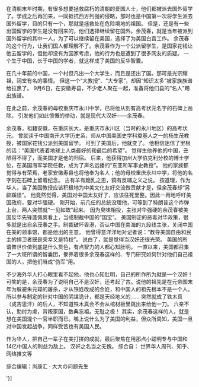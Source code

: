 

在清朝末年时期，有很多想要拯救腐朽的清朝的爱国人士，他们都被派去国外留学了。学成之后再回来，一同抵抗西方列强的侵略，那时也是中国第一次将学生派去国外留学，目的只有一个，那就是拯救处在危险境地的祖国。  但是，还是有一些出国留学的学生是没有回来的，他们选择继续留在国外。余茂春，就是当年被派到国外留学的其中一人，为了可以继续留在美国，选择了为美国白宫工作。  余茂春的这个行为，让我们国人都理解不了。余茂春作为一个公派留学生，是国家花钱让他去留学的，但他却没有为国家考虑，他的行为也是遭到了很多网友的质疑。  一个生于中国，长于中国的学者，就这样成了美国的反华智囊。  

在几十年前的中国，一个村但凡出一个大学生，而且是还出了国。那可是光宗耀祖，祠堂有名的事情。  但这一个“大教授”、“大专家”，却因“知识太多”被家族族谱给拉黑了。  9月6日，在安徽寿县，不少老人聚在一起，准备将他们县的“名人”踢出族谱。  

在此之前，余茂春的母校重庆市永川中学，已将他从刻有高考状元名字的石碑上凿除。  引发他们如此愤慨的举动，就是现代大汉奸——余茂春。  

余茂春，祖籍安徽，在重庆长大，是重庆市永川区（当时的永川地区）的高考状元。  曾就读于中国南开大学历史系，师从中国美国史学科奠基人之一的杨生茂教授，被国家花钱公派到美国留学。  可到了美国后，他就变了。  他相信迷信了里根的话：“美国代表着地球上人类最好的和最后的希望”。  觉得生他养他的中国，丑陋得不得了，而美国才是他的归宿。  后来，他获得加州大学伯克利分校的博士学位，在美国海军学院任教，成为了声名远播的“东亚和军事史教授”。  他的家族都觉得与有荣焉，老家安徽寿县也将他奉为名人；他的母校重庆永川中学，将他的名字刻在石碑上留着纪念。   古有羊有跪乳之恩，鸦有反哺之义之说。  按道理，作为华人，当了美国教授应该积极地为中美文化友好交流做贡献才是，但余茂春却“另辟蹊径”。  他竟然觉得，美国对中国太友好了，应该往死里整。因此一再地呼吁美国政府，要对华强硬。  刚开始，前几任的总统没理他，可等到了特朗普这个炸弹上台，两人突然就“一见如故”起来。  因为臭味相投，主张对华强硬的余茂春被美国反华先锋蓬佩奥看上，当成制裁中国的“国宝”。  美国制定的恶毒对华政策，很多就是出自余茂春之手。制裁破坏香港，否认中国在南海的九段线主张，关闭中国在美的领事馆，都是他出的主意。  他曾得意洋洋地对记者说：“教导美国自由和民主的捍卫者既是荣幸又是特权”。  说白了，就是觉得当汉奸还很光荣。  美国的所谓普世价值到底是什么货色，有点智力的人都心知肚明。  一直以来，美国都召集了一大班所谓的智囊团，豢养着很多余茂春这样的、专门研究如何针对他们自己祖国的人，把他们当成“伪军”用。  

不少海外华人打心眼里看不起他，他也心知肚明，自己的所作所为就是一个汉奸！  可笑的是，余茂春为了说明自己不是汉奸，还考起了古。说他的祖先是在元帝国末年为躲避朱元璋的屠杀，才从铁姓改成的余姓，和中国人的祖先根本不是一个人。  所以参与制定的针对中国的阴谋诡计，都是天经地义的……  突然就成了铁木真（成吉思汗）的后人，不知道铁木真会不会从棺材板里跳出来给他一刀。  六亲不认，助纣为虐，背叛家国，数典忘祖。无耻之极！  其实，余茂春这样的人，就是想在美国混个一官半职而已。嘴上说什么为了美国的利益，但众所周知，美国一旦对中国发起战争，同样受苦也有美国人民。 

作为华人，把自己一辈子在美打拼的成就，最后聚焦在用那点小聪明专与中国和14亿中国人的利益为敌上。  汉奸之名当之无愧。  综合自： 世界华人周刊、知乎、网络推文等 

综合编辑：尚康汇 · 大大の问题先生

'}]